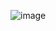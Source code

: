 ![image](https://user-images.githubusercontent.com/63789702/187426081-3e5d72d0-f8d4-459e-9741-d2fbfc4ea6d5.png)
